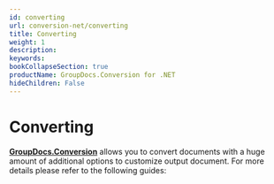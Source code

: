 ```yaml
---
id: converting
url: conversion-net/converting
title: Converting
weight: 1
description: 
keywords: 
bookCollapseSection: true
productName: GroupDocs.Conversion for .NET
hideChildren: False
---
```


# Converting


[**GroupDocs.Conversion**](https://products.groupdocs.com/conversion/net) allows you to convert documents with a huge amount of additional options to customize output document. For more details please refer to the following guides:

